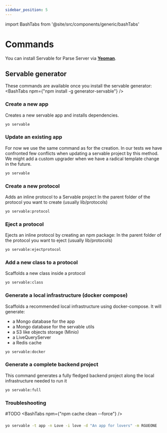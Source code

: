 ```yaml
---
sidebar_position: 5
---
```


import BashTabs from '@site/src/components/generic/bashTabs'

# Commands

You can install Servable for Parse Server via **[Yeoman](https://yeoman.io)**.

## Servable generator
These commands are available once you install the servable generator:
<BashTabs npm={"npm install -g generator-servable"} />


### Create a new app
Creates a new servable app and installs dependencies.
```bash
yo servable
```

### Update an existing app
For now we use the same command as for the creation.
In our tests we have confronted few conflicts when updating a servable project by this method.
We might add a custom upgrader when we have a radical template change in the future.

```bash
yo servable
```

### Create a new protocol
Adds an inline protocol to a Servable project
In the parent folder of the protocol you want to create (usually lib/protocols)

```bash
yo servable:protocol
```

### Eject a protocol
Ejects an inline protocol by creating an npm package:
In the parent folder of the protocol you want to eject (usually lib/protocols)
```bash
yo servable:ejectprotocol
```

### Add a new class to a protocol
Scaffolds a new class inside a protocol
```bash
yo servable:class
```

### Generate a local infrastructure (docker compose)
Scaffolds a recommended local infrastructure using docker-compose.
It will generate:
- a Mongo database for the app
- a Mongo database for the servable utils
- a S3 like objects storage (Minio)
- a LiveQueryServer
- a Redis cache

```bash
yo servable:docker
```

### Generate a complete backend project
This command generates a fully fledged backend project along the local infrastructure needed to run it
```bash
yo servable:full
```

### Troubleshooting
#TODO
<BashTabs npm={"npm cache clean --force"} />

### 
```bash
yo servable -t app -n Love -i love -d "An app for lovers" -m RGUEONE
```
